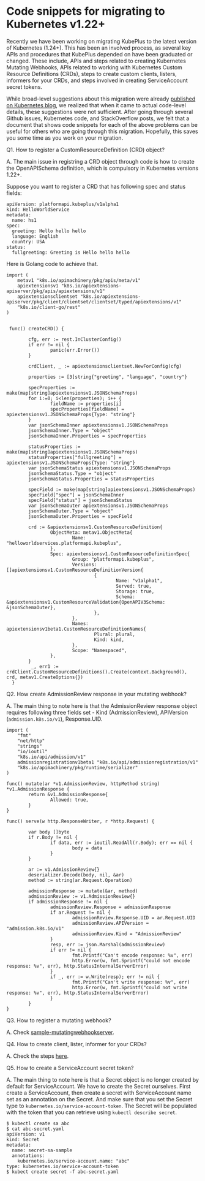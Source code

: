 Code snippets for migrating to Kubernetes v1.22+
=================================================

Recently we have been working on migrating KubePlus to the latest version of Kubernetes (1.24+). This has been an involved process, as several key APIs and procedures that KubePlus depended on have been graduated or changed. These include, APIs and steps related to creating Kubernetes Mutating Webhooks, APIs related to working with Kubernetes Custom Resource Definitions (CRDs), steps to create custom clients, listers, informers for your CRDs, and steps involved in creating ServiceAccount secret tokens. 

While broad-level suggestions about this migration were already [published on Kubernetes blog](https://kubernetes.io/blog/2021/07/14/upcoming-changes-in-kubernetes-1-22/), we realized that when it came to actual code-level details, these suggestions were not sufficient. After going through several Github issues, Kubernetes code, and StackOverflow posts, we felt that a document that shows code snippets for each of the above problems can be useful for others who are going through this migration. Hopefully, this saves you some time as you work on your migration. 


Q1. How to register a CustomResourceDefinition (CRD) object?

A. The main issue in registring a CRD object through code is how to create the OpenAPISchema definition, which is compulsory in Kubernetes versions 1.22+.

Suppose you want to register a CRD that has following spec and status fields:
```
apiVersion: platformapi.kubeplus/v1alpha1
kind: HelloWorldService
metadata:
  name: hs1
spec:
  greeting: Hello hello hello
  language: English
  country: USA
status:
  fullgreeting: Greeting is Hello hello hello 
```

Here is Golang code to achieve that.


```
import (
    metav1 "k8s.io/apimachinery/pkg/apis/meta/v1"
    apiextensionsv1 "k8s.io/apiextensions-apiserver/pkg/apis/apiextensions/v1"
    apiextensionsclientset "k8s.io/apiextensions-apiserver/pkg/client/clientset/clientset/typed/apiextensions/v1"
    "k8s.io/client-go/rest"
)


 func() createCRD() {

        cfg, err := rest.InClusterConfig()
        if err != nil {
                panic(err.Error())
        }

        crdClient, _ := apiextensionsclientset.NewForConfig(cfg)

        properties := [3]string{"greeting", "language", "country"}

        specProperties := make(map[string]apiextensionsv1.JSONSchemaProps)
        for i:=0; i<len(properties); i++ {
                fieldName := properties[i]
                specProperties[fieldName] = apiextensionsv1.JSONSchemaProps{Type: "string"}
        }
        var jsonSchemaInner apiextensionsv1.JSONSchemaProps
        jsonSchemaInner.Type = "object"
        jsonSchemaInner.Properties = specProperties

        statusProperties := make(map[string]apiextensionsv1.JSONSchemaProps)
        statusProperties["fullgreeting"] = apiextensionsv1.JSONSchemaProps{Type: "string"}
        var jsonSchemaStatus apiextensionsv1.JSONSchemaProps
        jsonSchemaStatus.Type = "object"
        jsonSchemaStatus.Properties = statusProperties

        specField := make(map[string]apiextensionsv1.JSONSchemaProps)
        specField["spec"] = jsonSchemaInner
        specField["status"] = jsonSchemaStatus
        var jsonSchemaOuter apiextensionsv1.JSONSchemaProps
        jsonSchemaOuter.Type = "object"
        jsonSchemaOuter.Properties = specField

        crd := &apiextensionsv1.CustomResourceDefinition{
                ObjectMeta: metav1.ObjectMeta{
                        Name: "helloworldservices.platformapi.kubeplus",
                },
                Spec: apiextensionsv1.CustomResourceDefinitionSpec{
                        Group: "platformapi.kubeplus",
                        Versions: []apiextensionsv1.CustomResourceDefinitionVersion{
                                {
                                        Name: "v1alpha1",
                                        Served: true,
                                        Storage: true,
                                        Schema: &apiextensionsv1.CustomResourceValidation{OpenAPIV3Schema: &jsonSchemaOuter},
                                },
                        },
                        Names: apiextensionsv1beta1.CustomResourceDefinitionNames{
                                Plural: plural,
                                Kind: kind,
                        },
                        Scope: "Namespaced",
                },
        }
         _, err1 := crdClient.CustomResourceDefinitions().Create(context.Background(), crd, metav1.CreateOptions{})
  }
```

Q2. How create AdmissionReview response in your mutating webhook?

A. The main thing to note here is that the AdmissionReview response object requires following three fields set - Kind (AdmissionReview), APIVersion (``admission.k8s.io/v1``), Response.UID.


```
import (
    "fmt"
	"net/http"
    "strings"
    "io/ioutil"
    "k8s.io/api/admission/v1"
    admissionregistrationv1beta1 "k8s.io/api/admissionregistration/v1"
    "k8s.io/apimachinery/pkg/runtime/serializer"
)

func() mutate(ar *v1.AdmissionReview, httpMethod string) *v1.AdmissionResponse {
        return &v1.AdmissionResponse{
                Allowed: true,
        }
}

func() serve(w http.ResponseWriter, r *http.Request) {

		var body []byte
        if r.Body != nil {
                if data, err := ioutil.ReadAll(r.Body); err == nil {
                        body = data
                }
        }

		ar := v1.AdmissionReview{}
		deserializer.Decode(body, nil, &ar)
		method := string(ar.Request.Operation)

		admissionResponse := mutate(&ar, method)
        admissionReview := v1.AdmissionReview{}
        if admissionResponse != nil {
                admissionReview.Response = admissionResponse
                if ar.Request != nil {
                        admissionReview.Response.UID = ar.Request.UID
                        admissionReview.APIVersion = "admission.k8s.io/v1"
                        admissionReview.Kind = "AdmissionReview"
                }
                resp, err := json.Marshal(admissionReview)
                if err != nil {
                        fmt.Printf("Can't encode response: %v", err)
                        http.Error(w, fmt.Sprintf("could not encode response: %v", err), http.StatusInternalServerError)
                }
                if _, err := w.Write(resp); err != nil {
                        fmt.Printf("Can't write response: %v", err)
                        http.Error(w, fmt.Sprintf("could not write response: %v", err), http.StatusInternalServerError)
                }
        }
}
```

Q3. How to register a mutating webhook?

A. Check [sample-mutatingwebhookserver](https://github.com/cloud-ark/sample-mutatingwebhook).


Q4. How to create client, lister, informer for your CRDs?

A. Check the steps [here](https://github.com/cloud-ark/kubeplus/issues/14#issuecomment-1197339771).


Q5. How to create a ServiceAccount secret token?

A. The main thing to note here is that a Secret object is no longer created by default for ServiceAccount. We have to create the Secret ourselves. First create a ServiceAccount, then create a secret with ServiceAccount name set as an annotation on the Secret. And make sure that you set the Secret type to ``kubernetes.io/service-account-token``. The Secret will be populated with the token that you can retrieve using ``kubectl describe secret``.

```
$ kubectl create sa abc
$ cat abc-secret.yaml
apiVersion: v1
kind: Secret
metadata:
  name: secret-sa-sample
  annotations:
    kubernetes.io/service-account.name: "abc"
type: kubernetes.io/service-account-token
$ kubect create secret -f abc-secret.yaml

```

